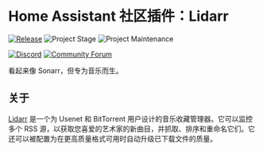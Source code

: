 # Home Assistant 社区插件：Lidarr

[![Release][release-shield]][release] ![Project Stage][project-stage-shield] ![Project Maintenance][maintenance-shield]

[![Discord][discord-shield]][discord] [![Community Forum][forum-shield]][forum]

看起来像 Sonarr，但专为音乐而生。

## 关于

[Lidarr] 是一个为 Usenet 和 BitTorrent 用户设计的音乐收藏管理器。它可以监控多个 RSS 源，以获取您喜爱的艺术家的新曲目，并抓取、排序和重命名它们。它还可以被配置为在更高质量格式可用时自动升级已下载文件的质量。

[Lidarr]: https://lidarr.audio/

[discord-shield]: https://img.shields.io/discord/330944238910963714.svg
[discord]: https://discord.gg/c5DvZ4e
[forum-shield]: https://img.shields.io/badge/community-forum-brightgreen.svg
[forum]: https://community.home-assistant.io/t/?u=frenck
[maintenance-shield]: https://img.shields.io/maintenance/yes/2025.svg
[project-stage-shield]: https://img.shields.io/badge/project%20stage-experimental-yellow.svg
[release-shield]: https://img.shields.io/badge/version-v0.8.1-blue.svg
[release]: https://github.com/hassio-addons/addon-lidarr/tree/v0.8.1